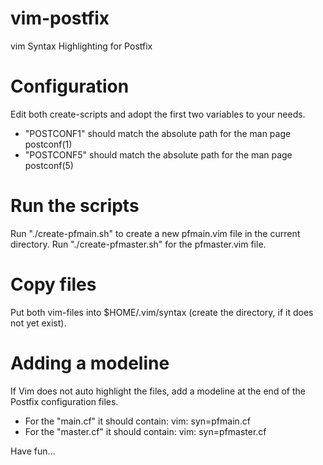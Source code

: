 # vim-postfix
vim Syntax Highlighting for Postfix

# Configuration
Edit both create-scripts and adopt the first two variables to your needs.

- "POSTCONF1" should match the absolute path for the man page postconf(1)
- "POSTCONF5" should match the absolute path for the man page postconf(5)

# Run the scripts
Run "./create-pfmain.sh" to create a new pfmain.vim file in the current
directory. Run "./create-pfmaster.sh" for the pfmaster.vim file.

# Copy files
Put both vim-files into $HOME/.vim/syntax (create the directory, if it does not
yet exist).

# Adding a  modeline
If Vim does not auto highlight the files, add a modeline at the end of the
Postfix configuration files.

- For the "main.cf" it should contain: vim: syn=pfmain.cf
- For the "master.cf" it should contain: vim: syn=pfmaster.cf

Have fun...
